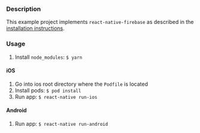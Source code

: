 ### Description

This example project implements `react-native-firebase` as described in the
[installation instructions](http://invertase.io/react-native-firebase/#/initial-setup).

### Usage

1) Install `node_modules`: `$ yarn`

#### iOS
1) Go into ios root directory where the `Podfile` is located
2) Install pods: `$ pod install`
3) Run app: `$ react-native run-ios`

#### Android
1) Run app: `$ react-native run-android`
